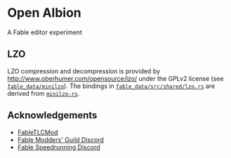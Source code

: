 # Open Albion

A Fable editor experiment

## LZO

LZO compression and decompression is provided by <http://www.oberhumer.com/opensource/lzo/> under
the GPLv2 license (see [`fable_data/minilzo`](fable_data/minilzo/)). The bindings in
[`fable_data/src/shared/lzo.rs`](fable_data/src/shared/lzo.rs) are derived from
[`minilzo-rs`](https://github.com/badboy/minilzo-rs).

## Acknowledgements

- [FableTLCMod](http://fabletlcmod.com)
- [Fable Modders' Guild Discord](https://discord.gg/xUYzkCw)
- [Fable Speedrunning Discord](https://discord.gg/Sv8P6Ef)